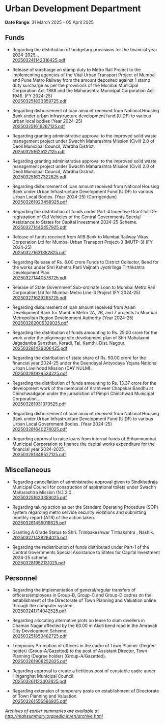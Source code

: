 # Urban Development Department

**Date Range**: 31 March 2025 - 05 April 2025


## Funds
- Regarding the distribution of budgetary provisions for the financial year 2024-2025...\
  [202503241142316425.pdf](https://gr.maharashtra.gov.in/Site/Upload/Government%20Resolutions/English/202503241142316425.pdf)

- Release of surcharge on stamp duty to Metro Rail Project to the implementing agencies of the Vital Urban Transport Project of Mumbai and Pune Metro Railway from the amount deposited against 1 stamp duty surcharge as per the provisions of the Mumbai Municipal Corporation Act-1888 and the Maharashtra Municipal Corporation Act-1949. (FY 2024-25)\
  [202503251830359725.pdf](https://gr.maharashtra.gov.in/Site/Upload/Government%20Resolutions/English/202503251830359725.pdf)

- Regarding disbursement of loan amount received from National Housing Bank under urban infrastructure development fund (UIDF) to various urban local bodies (Year 2024-25)\
  [202503251616267125.pdf](https://gr.maharashtra.gov.in/Site/Upload/Government%20Resolutions/English/202503251616267125.pdf)

- Regarding granting administrative approval to the improved solid waste management project under Swachh Maharashtra Mission (Civil) 2.0 of Deoli Municipal Council, Wardha District.\
  [202503251625127125.pdf](https://gr.maharashtra.gov.in/Site/Upload/Government%20Resolutions/English/202503251625127125.pdf)

- Regarding granting administrative approval to the improved solid waste management project under Swachh Maharashtra Mission (Civil) 2.0 of Deoli Municipal Council, Wardha District.\
  [202503251627322825.pdf](https://gr.maharashtra.gov.in/Site/Upload/Government%20Resolutions/English/202503251627322825.pdf)

- Regarding disbursement of loan amount received from National Housing Bank under Urban Infrastructure Development Fund (UIDF) to various Urban Local Bodies. (Year 2024-25) (Corrigendum)\
  [202503261923458925.pdf](https://gr.maharashtra.gov.in/Site/Upload/Government%20Resolutions/English/202503261923458925.pdf.pdf)

- Regarding the distribution of funds under Part-4 Incentive Grant for De-registration of Old Vehicles of the Central Governments Special Assistance to States for Capital Investment 2024-25 Scheme.\
  [202503271445457925.pdf](https://gr.maharashtra.gov.in/Site/Upload/Government%20Resolutions/English/202503271445457925.pdf)

- Release of funds received from AIIB Bank to Mumbai Railway Vikas Corporation Ltd for Mumbai Urban Transport Project-3 (MUTP-3) (FY 2024-25)\
  [202503271631382825.pdf](https://gr.maharashtra.gov.in/Site/Upload/Government%20Resolutions/English/202503271631382825.pdf)

- Regarding Release of Rs. 8.00 crore Funds to District Collector, Beed for the works under Shri Kshetra Parli Vaijnath Jyotirlinga Tirthkshtra Development Plan.\
  [202503271440576725.pdf](https://gr.maharashtra.gov.in/Site/Upload/Government%20Resolutions/English/202503271440576725.pdf)

- Release of State Government Sub-ordinate Loan to Mumbai Metro Rail Corporation Ltd for Mumbai Metro Line-3 Project (FY 2024-25)\
  [202503271629265725.pdf](https://gr.maharashtra.gov.in/Site/Upload/Government%20Resolutions/English/202503271629265725.pdf)

- Regarding disbursement of loan amount received from Asian Development Bank for Mumbai Metro 2A, 2B, and 7 projects to Mumbai Metropolitan Region Development Authority (Year 2024-25)\
  [202503282005329025.pdf](https://gr.maharashtra.gov.in/Site/Upload/Government%20Resolutions/English/202503282005329025.pdf)

- Regarding the distribution of funds amounting to Rs. 25.00 crore for the work under the pilgrimage site development plan of Shri Mahalaxmi Jagadamba Sansthan, Koradi, Tal. Kamthi, Dist. Nagpur.\
  [202503281429006425.pdf](https://gr.maharashtra.gov.in/Site/Upload/Government%20Resolutions/English/202503281429006425.pdf)

- Regarding the distribution of state share of Rs. 50.00 crore for the financial year 2024-25 under the Deendayal Antyodaya Yojana National Urban Livelihood Mission (DAY NULM).\
  [202503281929534225.pdf](https://gr.maharashtra.gov.in/Site/Upload/Government%20Resolutions/English/202503281929534225....pdf)

- Regarding the distribution of funds amounting to Rs. 13.37 crore for the development work of the memorial of Krantiveer Chapekar Bandhu at Chinchwadgaon under the jurisdiction of Pimpri Chinchwad Municipal Corporation....\
  [202503281931379525.pdf](https://gr.maharashtra.gov.in/Site/Upload/Government%20Resolutions/English/202503281931379525.pdf)

- Regarding disbursement of loan amount received from National Housing Bank under Urban Infrastructure Development Fund (UIDF) to various Urban Local Government Bodies. (Year 2024-25)\
  [202503281640274025.pdf](https://gr.maharashtra.gov.in/Site/Upload/Government%20Resolutions/English/202503281640274025.pdf)

- Regarding approval to raise loans from internal funds of Brihanmumbai Municipal Corporation to finance the capital works expenditure for the financial year 2024-2025.\
  [202503281848527125.pdf](https://gr.maharashtra.gov.in/Site/Upload/Government%20Resolutions/English/202503281848527125.pdf)

## Miscellaneous
- Regarding cancellation of administrative approval given to Sindkhedraja Municipal Council for construction of aspirational toilets under Swachh Maharashtra Mission (N.) 2.0.\
  [202503251623359025.pdf](https://gr.maharashtra.gov.in/Site/Upload/Government%20Resolutions/English/202503251623359025.pdf)

- Regarding taking action as per the Standard Operating Procedure (SOP) system regarding metro service security violations and submitting monthly report (ATR) of the action taken.\
  [202503261455018625.pdf](https://gr.maharashtra.gov.in/Site/Upload/Government%20Resolutions/English/202503261455018625.pdf)

- Granting A Grade Status to  Shri. Trimbakeshwar Tirthakshtra ,  Nashik.\
  [202503271438294025.pdf](https://gr.maharashtra.gov.in/Site/Upload/Government%20Resolutions/English/202503271438294025.pdf)

- Regarding the redistribution of funds distributed under Part-1 of the Central Governments Special Assistance to States for Capital Investment 2024-25 scheme.\
  [202503281952131025.pdf](https://gr.maharashtra.gov.in/Site/Upload/Government%20Resolutions/English/202503281952131025.pdf)

## Personnel
- Regarding the implementation of general/regular transfers of officers/employees in Group-B, Group-C and Group-D cadres on the establishment of the Directorate of Town Planning and Valuation online through the computer system.\
  [202503241714042525.pdf](https://gr.maharashtra.gov.in/Site/Upload/Government%20Resolutions/English/202503241714042525.pdf)

- Regarding allocating alternative plots on lease to slum dwellers in Chaman Nagar affected by the 60.00 m Akoli bend road in the Amravati City Development Scheme.\
  [202503251853482725.pdf](https://gr.maharashtra.gov.in/Site/Upload/Government%20Resolutions/English/202503251853482725.pdf)

- Temporary Promotion of officers in the cadre of Town Planner (Degree holder) (Group-A/Gazetted) to the post of Assistant Director, Town Planning (Degree holder) (Group-A/Gazetted).\
  [202503261908252825.pdf](https://gr.maharashtra.gov.in/Site/Upload/Government%20Resolutions/English/202503261908252825.pdf)

- Regarding approval to create a fictitious post of constable cadre under Hinganghat Municipal Council.\
  [202503261123403425.pdf](https://gr.maharashtra.gov.in/Site/Upload/Government%20Resolutions/English/202503261123403425.pdf)

- Regarding extension of temporary posts on establishment of Directorate of Town Planning and Valuation.\
  [202503261556596925.pdf](https://gr.maharashtra.gov.in/Site/Upload/Government%20Resolutions/English/202503261556596925.pdf)


*Archives of earlier summaries are available at http://mahsummary.orgpedia.in/en/archive.html*